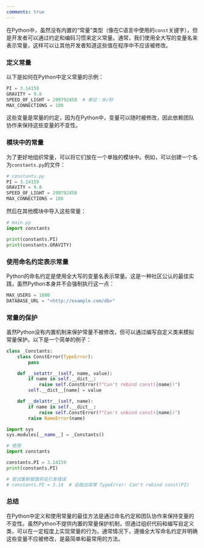 ```yaml
---
comments: true
---
```


在Python中，虽然没有内置的“常量”类型（像在C语言中使用的`const`关键字），但是开发者可以通过约定和编码习惯来定义常量。通常，我们使用全大写的变量名来表示常量，这样可以让其他开发者知道这些值在程序中不应该被修改。

### 定义常量

以下是如何在Python中定义常量的示例：

```python
PI = 3.14159
GRAVITY = 9.8
SPEED_OF_LIGHT = 299792458  # 单位：米/秒
MAX_CONNECTIONS = 100

```

这些变量是常量的约定，因为在Python中，变量可以随时被修改，因此依赖团队协作来保持这些变量的不变性。

### 模块中的常量

为了更好地组织常量，可以将它们放在一个单独的模块中。例如，可以创建一个名为`constants.py`的文件：

```python
# constants.py
PI = 3.14159
GRAVITY = 9.8
SPEED_OF_LIGHT = 299792458
MAX_CONNECTIONS = 100

```

然后在其他模块中导入这些常量：

```python
# main.py
import constants

print(constants.PI)
print(constants.GRAVITY)

```

### 使用命名约定表示常量

Python的命名约定是使用全大写的变量名表示常量。这是一种社区公认的最佳实践，虽然Python本身并不会强制执行这一点：

```python
MAX_USERS = 1000
DATABASE_URL = "<http://example.com/db>"

```

### 常量的保护

虽然Python没有内置机制来保护常量不被修改，但可以通过编写自定义类来模拟常量保护。以下是一个简单的例子：

```python
class _Constants:
    class ConstError(TypeError):
        pass

    def __setattr__(self, name, value):
        if name in self.__dict__:
            raise self.ConstError(f"Can't rebind const({name})")
        self.__dict__[name] = value

    def __delattr__(self, name):
        if name in self.__dict__:
            raise self.ConstError(f"Can't unbind const({name})")
        raise NameError(name)

import sys
sys.modules[__name__] = _Constants()

# 使用
import constants

constants.PI = 3.14159
print(constants.PI)

# 尝试重新赋值将会引发错误
# constants.PI = 3.14  # 会抛出异常 TypeError: Can't rebind const(PI)

```

### 总结

在Python中定义和使用常量的最佳方法是通过命名约定和团队协作来保持变量的不变性。虽然Python不提供内置的常量保护机制，但通过组织代码和编写自定义类，可以在一定程度上实现常量的行为。通常情况下，遵循全大写命名约定并明确这些变量不应被修改，是最简单和最常用的方法。
